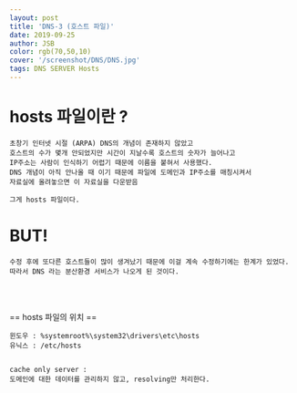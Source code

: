 ```yaml
---
layout: post
title: 'DNS-3 (호스트 파일)'
date: 2019-09-25
author: JSB
color: rgb(70,50,10)
cover: '/screenshot/DNS/DNS.jpg'
tags: DNS SERVER Hosts
---
```


# hosts 파일이란 ?

    초창기 인터넷 시절 (ARPA) DNS의 개념이 존재하지 않았고
    호스트의 수가 몇개 안되었지만 시간이 지날수록 호스트의 숫자가 늘어나고
    IP주소는 사람이 인식하기 어렵기 때문에 이름을 붙혀서 사용했다.
    DNS 개념이 아직 안나올 때 이기 때문에 파일에 도메인과 IP주소를 매칭시켜서
    자료실에 올려놓으면 이 자료실을 다운받음

	그게 hosts 파일이다.

# BUT!

	수정 후에 또다른 호스트들이 많이 생겨났기 때문에 이걸 계속 수정하기에는 한계가 있었다.
	따라서 DNS 라는 분산환경 서비스가 나오게 된 것이다.
<br/><br/>

== hosts 파일의 위치 ==

    윈도우 : %systemroot%\system32\drivers\etc\hosts
    유닉스 : /etc/hosts


    cache only server :
    도메인에 대한 데이터를 관리하지 않고, resolving만 처리한다.
